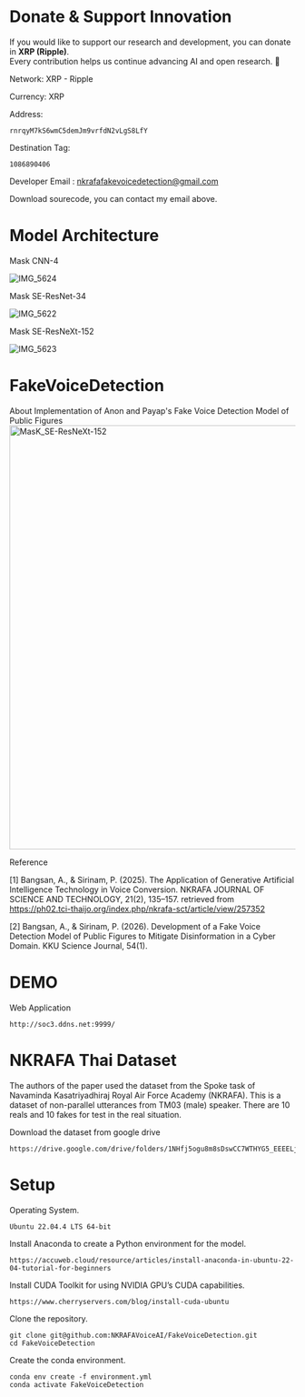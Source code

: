 # Donate & Support Innovation
If you would like to support our research and development, you can donate in **XRP (Ripple)**.  
Every contribution helps us continue advancing AI and open research. 🙏  

Network: XRP - Ripple

Currency: XRP

Address: 
```
rnrqyM7kS6wmC5demJm9vrfdN2vLgS8LfY
```

Destination Tag: 
```
1086890406
```

Developer Email : nkrafafakevoicedetection@gmail.com

Download sourecode, you can contact my email above.

# Model Architecture
Mask CNN-4

![IMG_5624](https://github.com/user-attachments/assets/687420d1-e60b-4d47-907b-a5a74980caf8)

Mask SE-ResNet-34

![IMG_5622](https://github.com/user-attachments/assets/7ec5fb51-49ae-42e5-b958-4c35656d92bd)

Mask SE-ResNeXt-152

![IMG_5623](https://github.com/user-attachments/assets/1ef7ef46-b432-4296-b169-52f844bfa580)

# FakeVoiceDetection
About Implementation of Anon and Payap's Fake Voice Detection Model of Public Figures
<img width="1275" height="746" alt="MasK_SE-ResNeXt-152" src="https://github.com/user-attachments/assets/102e5522-371f-4d9e-a6ff-4703818320f7" />

Reference

[1] Bangsan, A., & Sirinam, P. (2025). The Application of Generative Artificial Intelligence Technology in Voice Conversion. NKRAFA JOURNAL OF SCIENCE AND TECHNOLOGY, 21(2), 135–157. retrieved from https://ph02.tci-thaijo.org/index.php/nkrafa-sct/article/view/257352

[2] Bangsan, A., & Sirinam, P. (2026). Development of a Fake Voice Detection Model of Public Figures to Mitigate Disinformation in a Cyber Domain. KKU Science Journal, 54(1).

# DEMO

Web Application

```
http://soc3.ddns.net:9999/
```

# NKRAFA Thai Dataset

The authors of the paper used the dataset from the Spoke task of Navaminda Kasatriyadhiraj Royal Air Force Academy (NKRAFA). This is a dataset of non-parallel utterances from TM03 (male) speaker. There are 10 reals and 10 fakes for test in the real situation.

Download the dataset from google drive
```
https://drive.google.com/drive/folders/1NHfj5ogu8m8sDswCC7WTHYG5_EEEELjd
```
# Setup

Operating System.

```
Ubuntu 22.04.4 LTS 64-bit
```

Install Anaconda to create a Python environment for the model.

```
https://accuweb.cloud/resource/articles/install-anaconda-in-ubuntu-22-04-tutorial-for-beginners
```

Install CUDA Toolkit for using NVIDIA GPU’s CUDA capabilities.

```
https://www.cherryservers.com/blog/install-cuda-ubuntu
```

Clone the repository.

```
git clone git@github.com:NKRAFAVoiceAI/FakeVoiceDetection.git
cd FakeVoiceDetection
```

Create the conda environment.
```
conda env create -f environment.yml
conda activate FakeVoiceDetection
```
